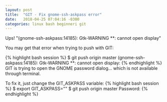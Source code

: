 ```yaml
---
layout: post
title:  "GIT - Fix gnome-ssh-askpass error"
date:   2018-04-25 07:04:16 -0300
categories: linux bash beginneri git
---
```


Ups! "(gnome-ssh-askpass:14185): Gtk-WARNING **: cannot open display"

You may get that error when trying to push with GIT:

{% highlight bash session %}
$ git push origin master
(gnome-ssh-askpass:14185): Gtk-WARNING **: cannot open display:
{% endhighlight %}
GIT is trying to open the GNOME password dialog... which is not available through terminal.

To fix it, just change the GIT_ASKPASS variable:
{% highlight bash session %}
$ export GIT_ASKPASS=""
$ git push origin master
Password:
{% endhighlight %}

